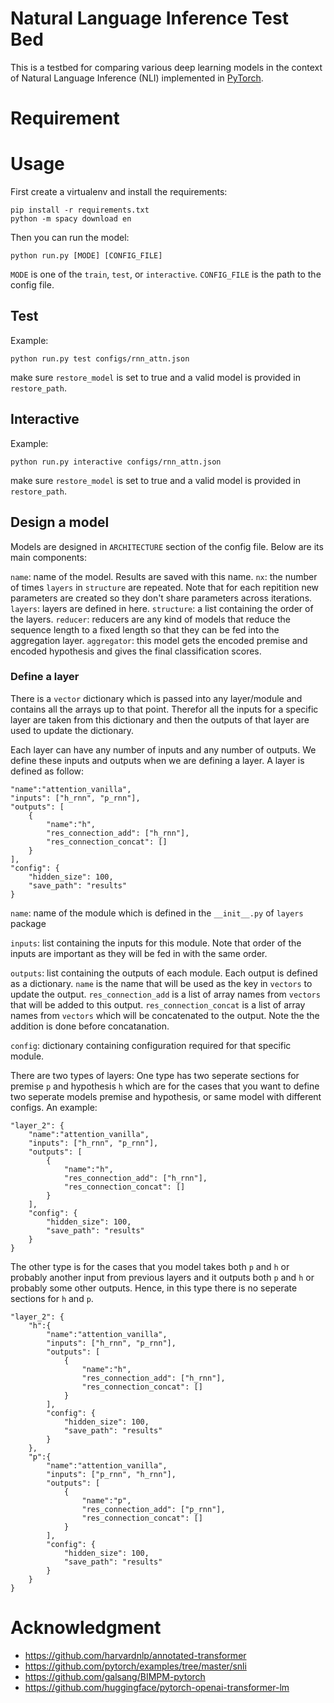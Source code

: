 # Natural Language Inference Test Bed
This is a testbed for comparing various deep learning models in the context of Natural Language Inference (NLI) implemented in [PyTorch](http://pytorch.org).



# Requirement

# Usage

First create a virtualenv and install the requirements:

    pip install -r requirements.txt
    python -m spacy download en

Then you can run the model:

    python run.py [MODE] [CONFIG_FILE]

`MODE` is one of the `train`, `test`, or `interactive`. `CONFIG_FILE` is the path to the config file.

## Test
Example:

    python run.py test configs/rnn_attn.json

make sure `restore_model` is set to true and a valid model is provided in `restore_path`.

## Interactive
Example:

    python run.py interactive configs/rnn_attn.json

make sure `restore_model` is set to true and a valid model is provided in `restore_path`.


## Design a model
Models are designed in `ARCHITECTURE` section of the config file. Below are its main components:

`name`: name of the model. Results are saved with this name.
`nx`: the number of times `layers` in `structure` are repeated. Note that for each repitition new parameters are created so they don't share parameters across iterations.
`layers`: layers are defined in here.
`structure`: a list containing the order of the layers.
`reducer`: reducers are any kind of models that reduce the sequence length to a fixed length so that they can be fed into the aggregation layer.
`aggregator`: this model gets the encoded premise and encoded hypothesis and gives the final classification scores.

### Define a layer
There is a `vector` dictionary which is passed into any layer/module and contains all the arrays up to that point. Therefor all the inputs for a specific layer are taken from this dictionary and then the outputs of that layer are used to update the dictionary.

Each layer can have any number of inputs and any number of outputs. We define these inputs and outputs when we are defining a layer.
A layer is defined as follow:
```
"name":"attention_vanilla",
"inputs": ["h_rnn", "p_rnn"],
"outputs": [
    {
        "name":"h",
        "res_connection_add": ["h_rnn"],
        "res_connection_concat": []
    }
],
"config": {
    "hidden_size": 100,
    "save_path": "results"
}
```

`name`: name of the module which is defined in the `__init__.py` of `layers` package

`inputs`: list containing the inputs for this module. Note that order of the inputs are important as they will be fed in with the same order.

`outputs`: list containing the outputs of each module. Each output is defined as a dictionary. `name` is the name that will be used as the key in `vectors` to update the output. `res_connection_add` is a list of array names from `vectors` that will be added to this output. `res_connection_concat` is a list of array names from `vectors` which will be concatenated to the output. Note the the addition is done before concatanation.

`config`: dictionary containing configuration required for that specific module.



There are two types of layers: 
One type has two seperate sections for premise `p` and hypothesis `h` which are for the cases that you want to define two seperate models premise and hypothesis, or same model with different configs. An example:

```
"layer_2": {
    "name":"attention_vanilla",
    "inputs": ["h_rnn", "p_rnn"],
    "outputs": [
        {
            "name":"h",
            "res_connection_add": ["h_rnn"],
            "res_connection_concat": []
        }
    ],
    "config": {
        "hidden_size": 100,
        "save_path": "results"
    }
}
```

The other type is for the cases that you model takes both `p` and `h` or probably another input from previous layers and it outputs both `p` and `h` or probably some other outputs. Hence, in this type there is no seperate sections for `h` and `p`.

```
"layer_2": {
    "h":{
        "name":"attention_vanilla",
        "inputs": ["h_rnn", "p_rnn"],
        "outputs": [
            {
                "name":"h",
                "res_connection_add": ["h_rnn"],
                "res_connection_concat": []
            }
        ],
        "config": {
            "hidden_size": 100,
            "save_path": "results"
        }
    },
    "p":{
        "name":"attention_vanilla",
        "inputs": ["p_rnn", "h_rnn"],
        "outputs": [
            {
                "name":"p",
                "res_connection_add": ["p_rnn"],
                "res_connection_concat": []
            }
        ],
        "config": {
            "hidden_size": 100,
            "save_path": "results"
        }
    }
}
```



# Acknowledgment
- https://github.com/harvardnlp/annotated-transformer
- https://github.com/pytorch/examples/tree/master/snli
- https://github.com/galsang/BIMPM-pytorch
- https://github.com/huggingface/pytorch-openai-transformer-lm